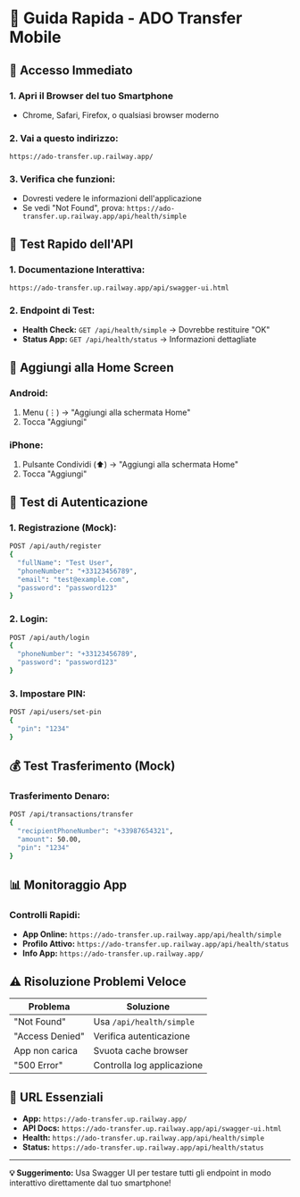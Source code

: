 # 🚀 Guida Rapida - ADO Transfer Mobile

## 📱 Accesso Immediato

### **1. Apri il Browser del tuo Smartphone**
- Chrome, Safari, Firefox, o qualsiasi browser moderno

### **2. Vai a questo indirizzo:**
```
https://ado-transfer.up.railway.app/
```

### **3. Verifica che funzioni:**
- Dovresti vedere le informazioni dell'applicazione
- Se vedi "Not Found", prova: `https://ado-transfer.up.railway.app/api/health/simple`

## 🔧 Test Rapido dell'API

### **1. Documentazione Interattiva:**
```
https://ado-transfer.up.railway.app/api/swagger-ui.html
```

### **2. Endpoint di Test:**
- **Health Check:** `GET /api/health/simple` → Dovrebbe restituire "OK"
- **Status App:** `GET /api/health/status` → Informazioni dettagliate

## 📲 Aggiungi alla Home Screen

### **Android:**
1. Menu (⋮) → "Aggiungi alla schermata Home"
2. Tocca "Aggiungi"

### **iPhone:**
1. Pulsante Condividi (⬆️) → "Aggiungi alla schermata Home"
2. Tocca "Aggiungi"

## 🔐 Test di Autenticazione

### **1. Registrazione (Mock):**
```bash
POST /api/auth/register
{
  "fullName": "Test User",
  "phoneNumber": "+33123456789",
  "email": "test@example.com",
  "password": "password123"
}
```

### **2. Login:**
```bash
POST /api/auth/login
{
  "phoneNumber": "+33123456789",
  "password": "password123"
}
```

### **3. Impostare PIN:**
```bash
POST /api/users/set-pin
{
  "pin": "1234"
}
```

## 💰 Test Trasferimento (Mock)

### **Trasferimento Denaro:**
```bash
POST /api/transactions/transfer
{
  "recipientPhoneNumber": "+33987654321",
  "amount": 50.00,
  "pin": "1234"
}
```

## 📊 Monitoraggio App

### **Controlli Rapidi:**
- **App Online:** `https://ado-transfer.up.railway.app/api/health/simple`
- **Profilo Attivo:** `https://ado-transfer.up.railway.app/api/health/status`
- **Info App:** `https://ado-transfer.up.railway.app/`

## ⚠️ Risoluzione Problemi Veloce

| Problema | Soluzione |
|----------|-----------|
| "Not Found" | Usa `/api/health/simple` |
| "Access Denied" | Verifica autenticazione |
| App non carica | Svuota cache browser |
| "500 Error" | Controlla log applicazione |

## 🎯 URL Essenziali

- **App:** `https://ado-transfer.up.railway.app/`
- **API Docs:** `https://ado-transfer.up.railway.app/api/swagger-ui.html`
- **Health:** `https://ado-transfer.up.railway.app/api/health/simple`
- **Status:** `https://ado-transfer.up.railway.app/api/health/status`

---

**💡 Suggerimento:** Usa Swagger UI per testare tutti gli endpoint in modo interattivo direttamente dal tuo smartphone!
